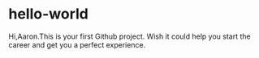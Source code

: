 # hello-world

Hi,Aaron.This is your first Github project.
Wish it could help you start the career and get you a perfect experience.
